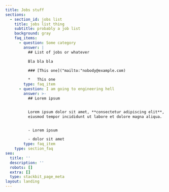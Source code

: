 ```yaml
---
title: Jobs stuff
sections:
  - section_id: jobs list
    title: jobs list thing
    subtitle: probably a job list
    background: gray
    faq_items:
      - question: Some category
        answer: |
          ## List of jobs or whatever

          Bla bla bla

          ### [This one]("mailto:"nobody@example.com)

          *   This one 
        type: faq_item
      - question: I am going to engineering hell
        answer: >-
          ## Lorem ipsum


          Lorem ipsum dolor sit amet, **consectetur adipiscing elit**, sed do
          eiusmod tempor incididunt ut labore et dolore magna aliqua.


          - Lorem ipsum

          - dolor sit amet
        type: faq_item
    type: section_faq
seo:
  title: ''
  description: ''
  robots: []
  extra: []
  type: stackbit_page_meta
layout: landing
---
```

